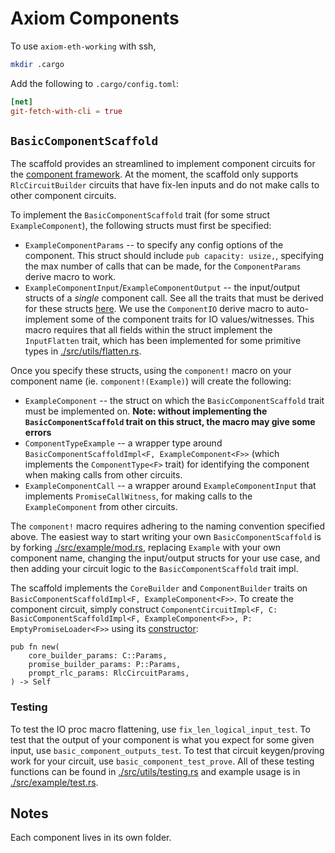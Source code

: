 # Axiom Components

To use `axiom-eth-working` with ssh,

```bash
mkdir .cargo
```
Add the following to `.cargo/config.toml`:
```toml
[net]
git-fetch-with-cli = true
```

## `BasicComponentScaffold`

The scaffold provides an streamlined to implement component circuits for the [component framework](https://github.com/axiom-crypto/axiom-eth-working/blob/develop/axiom-eth/src/utils/README.md). At the moment, the scaffold only supports `RlcCircuitBuilder` circuits that have fix-len inputs and do not make calls to other component circuits. 

To implement the `BasicComponentScaffold` trait (for some struct `ExampleComponent`), the following structs must first be specified:

* `ExampleComponentParams` -- to specify any config options of the component. This struct should include `pub capacity: usize,`, specifying the max number of calls that can be made, for the `ComponentParams` derive macro to work.
* `ExampleComponentInput`/`ExampleComponentOutput` -- the input/output structs of a *single* component call. See all the traits that must be derived for these structs [here](https://github.com/axiom-crypto/axiom-components/blob/2fe9dacdf9bd06d6f9949c7b3738f1c6a562fe9b/src/example/mod.rs#L29). We use the `ComponentIO` derive macro to auto-implement some of the component traits for IO values/witnesses. This macro requires that all fields within the struct implement the `InputFlatten` trait, which has been implemented for some primitive types in [./src/utils/flatten.rs](./src/utils/flatten.rs).

Once you specify these structs, using the `component!` macro on your component name (ie. `component!(Example)`) will create the following:

* `ExampleComponent` -- the struct on which the `BasicComponentScaffold` trait must be implemented on. **Note: without implementing the `BasicComponentScaffold` trait on this struct, the macro may give some errors**
* `ComponentTypeExample` -- a wrapper type around `BasicComponentScaffoldImpl<F, ExampleComponent<F>>` (which implements the `ComponentType<F>` trait) for identifying the component when making calls from other circuits.
* `ExampleComponentCall` -- a wrapper around `ExampleComponentInput` that implements `PromiseCallWitness`, for making calls to the `ExampleComponent` from other circuits.

The `component!` macro requires adhering to the naming convention specified above. The easiest way to start writing your own `BasicComponentScaffold` is by forking [./src/example/mod.rs](./src/example/mod.rs), replacing `Example` with your own component name, changing the input/output structs for your use case, and then adding your circuit logic to the `BasicComponentScaffold` trait impl.

The scaffold implements the `CoreBuilder` and `ComponentBuilder` traits on `BasicComponentScaffoldImpl<F, ExampleComponent<F>>`. To create the component circuit, simply construct `ComponentCircuitImpl<F, C: BasicComponentScaffoldImpl<F, ExampleComponent<F>>, P: EmptyPromiseLoader<F>>` using its [constructor](https://github.com/axiom-crypto/axiom-eth-working/blob/6c88fa354eabf5c26a87255f693127553893639f/axiom-eth/src/utils/component/circuit/comp_circuit_impl.rs#L57):

```
pub fn new(
    core_builder_params: C::Params,
    promise_builder_params: P::Params,
    prompt_rlc_params: RlcCircuitParams,
) -> Self
```

### Testing

To test the IO proc macro flattening, use `fix_len_logical_input_test`. To test that the output of your component is what you expect for some given input, use `basic_component_outputs_test`. To test that circuit keygen/proving work for your circuit, use `basic_component_test_prove`. All of these testing functions can be found in [./src/utils/testing.rs](./src/utils/testing.rs) and example usage is in [./src/example/test.rs](./src/example/test.rs).

## Notes

Each component lives in its own folder. 
